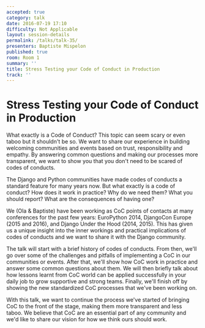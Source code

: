 ```yaml
---
accepted: true
category: talk
date: 2016-07-19 17:10
difficulty: Not Applicable
layout: session-details
permalink: /talks/talk-35/
presenters: Baptiste Mispelon
published: true
room: Room 1
summary: ''
title: Stress Testing your Code of Conduct in Production
track: ''
---
```


# Stress Testing your Code of Conduct in Production

What exactly is a Code of Conduct? This topic can seem scary or even taboo but
it shouldn't be so. We want to share our experience in building welcoming
communities and events based on trust, responsibility and empathy. By
answering common questions and making our processes more transparent, we want
to show you that you don't need to be scared of codes of conducts.

The Django and Python communities have made codes of conducts a standard
feature for many years now. But what exactly is a code of conduct? How does it
work in practice? Why do we need them? What you should report? What are the
consequences of having one?

We (Ola &amp; Baptiste) have been working as CoC points of contacts at many
conferences for the past few years: EuroPython 2014, DjangoCon Europe (2015
and 2016), and Django Under the Hood (2014, 2015). This has given us a unique
insight into the inner workings and practical implications of codes of
conducts and we want to share it with the Django community.

The talk will start with a brief history of codes of conducts. From then,
we'll go over some of the challenges and pitfalls of implementing a CoC in our
communities or events. After that, we'll show how CoC work in practice and
answer some common questions about them. We will then briefly talk about how
lessons learnt from CoC world can be applied successfully in your daily job to
grow supportive and strong teams. Finally, we'll finish off by showing the new
standardized CoC processes that we've been working on.

With this talk, we want to continue the process we've started of bringing CoC
to the front of the stage, making them more transparent and less taboo. We
believe that CoC are an essential part of any community and we'd like to share
our vision for how we think ours should work.